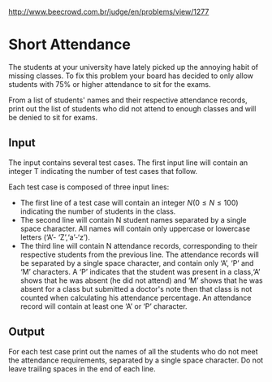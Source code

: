 http://www.beecrowd.com.br/judge/en/problems/view/1277

# Short Attendance

The students at your university have lately picked up the annoying habit of
missing classes. To fix this problem your board has decided to only allow
students with 75% or higher attendance to sit for the exams.

From a list of students' names and their respective attendance records, print
out the list of students who did not attend to enough classes and will be
denied to sit for exams.

## Input

The input contains several test cases. The first input line will contain an
integer T indicating the number of test cases that follow.

Each test case is composed of three input lines:

- The first line of a test case will contain an integer $N (0 \leq N \leq
  100)$ indicating the number of students in the class.
- The second line will contain N student names separated by a single space
  character. All names will contain only uppercase or lowercase letters (‘A’-
  ‘Z’,‘a’-‘z’).
- The third line will contain N attendance records, corresponding to their
  respective students from the previous line. The attendance records will be
  separated by a single space character, and contain only ‘A’, ‘P’ and   ‘M’
  characters. A ‘P’ indicates that the student was present in a class,‘A’
  shows that he was absent (he did not attend) and ‘M’ shows that he was
  absent for a class but submitted a doctor's note then that class is not
  counted when calculating his attendance percentage. An attendance record
  will contain at least one ‘A’ or ‘P’ character.

## Output

For each test case print out the names of all the students who do not meet the
attendance requirements, separated by a single space character. Do not leave
trailing spaces in the end of each line.
